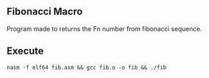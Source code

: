 Fibonacci Macro
---------------

Program made to returns the Fn number from fibonacci sequence.

## Execute

```
nasm -f elf64 fib.asm && gcc fib.o -o fib && ./fib
```
